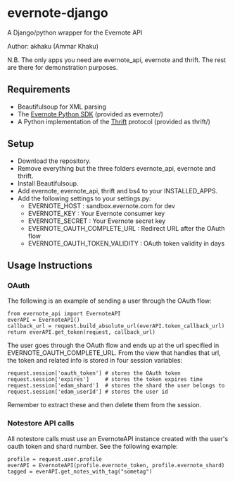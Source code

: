 # evernote-django #

A Django/python wrapper for the Evernote API

Author: akhaku (Ammar Khaku)

N.B. The only apps you need are evernote_api, evernote and thrift. The rest
are there for demonstration purposes.

## Requirements ##
- Beautifulsoup for XML parsing
- The [Evernote Python SDK](https://github.com/evernote/evernote-sdk-python)
(provided as evernote/)
- A Python implementation of the [Thrift](http://thrift.apache.org/) protocol
(provided as thrift/)

## Setup ##
- Download the repository.
- Remove everything but the three folders evernote_api, evernote and thrift.
- Install Beautifulsoup.
- Add evernote, evernote_api, thrift and bs4 to your INSTALLED_APPS.
- Add the following settings to your settings.py:
    * EVERNOTE_HOST : sandbox.evernote.com for dev
    * EVERNOTE_KEY : Your Evernote consumer key
    * EVERNOTE_SECRET : Your Evernote secret key
    * EVERNOTE_OAUTH_COMPLETE_URL : Redirect URL after the OAuth flow
    * EVERNOTE_OAUTH_TOKEN_VALIDITY : OAuth token validity in days 

## Usage Instructions ##

### OAuth ###

The following is an example of sending a user through the OAuth flow:

    from evernote_api import EvernoteAPI
    everAPI = EvernoteAPI()
    callback_url = request.build_absolute_url(everAPI.token_callback_url)
    return everAPI.get_token(request, callback_url)

The user goes through the OAuth flow and ends up at the url specified in
EVERNOTE_OAUTH_COMPLETE_URL. From the view that handles that url, the token
and related info is stored in four session variables:

    request.session['oauth_token'] # stores the OAuth token
    request.session['expires']     # stores the token expires time
    request.session['edam_shard']  # stores the shard the user belongs to
    request.session['edam_userId'] # stores the user id

Remember to extract these and then delete them from the session.


### Notestore API calls ###

All notestore calls must use an EvernoteAPI instance created with the user's
oauth token and shard number. See the following example:

    profile = request.user.profile
    everAPI = EvernoteAPI(profile.evernote_token, profile.evernote_shard)
    tagged = everAPI.get_notes_with_tag("sometag")
